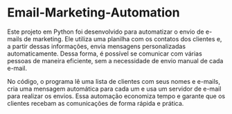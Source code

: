 # Email-Marketing-Automation
Este projeto em Python foi desenvolvido para automatizar o envio de e-mails de marketing. Ele utiliza uma planilha com os contatos dos clientes e, a partir dessas informações, envia mensagens personalizadas automaticamente. Dessa forma, é possível se comunicar com várias pessoas de maneira eficiente, sem a necessidade de envio manual de cada e-mail.

No código, o programa lê uma lista de clientes com seus nomes e e-mails, cria uma mensagem automática para cada um e usa um servidor de e-mail para realizar os envios. Essa automação economiza tempo e garante que os clientes recebam as comunicações de forma rápida e prática.
